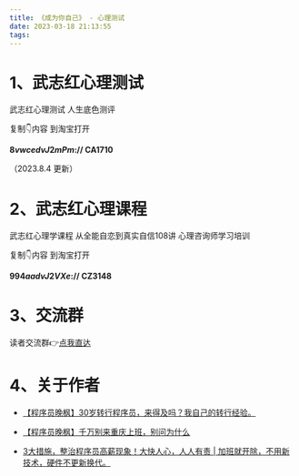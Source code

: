 ```yaml
---
title: 《成为你自己》 - 心理测试
date: 2023-03-18 21:13:55
tags:
---
```



# 1、武志红心理测试


武志红心理测试 人生底色测评

复制👇内容 到淘宝打开

**8$vwcedvJ2mPm$:// CA1710**

（2023.8.4 更新）

# 2、武志红心理课程

武志红心理学课程 从全能自恋到真实自信108讲 心理咨询师学习培训

复制👇内容 到淘宝打开

**9$94aadvJ2VXe$:// CZ3148**

# 3、交流群

读者交流群👉[点我直达](https://mp.weixin.qq.com/s/yFcocJbfS9Hs375NhE8Gbw)

# 4、关于作者

- [【程序员晚枫】30岁转行程序员，来得及吗？我自己的转行经验。](https://www.bilibili.com/video/BV1Nr4y1B76X/)

- [【程序员晚枫】千万别来重庆上班，别问为什么](https://www.bilibili.com/video/BV1aD4y1N7ai/)

- [3大措施，整治程序员高薪现象！大快人心，人人有责 | 加班就开除，不用新技术，硬件不更新换代。](https://www.bilibili.com/video/BV1sd4y1c7T9/)